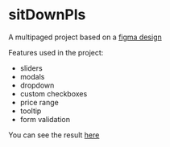 # sitDownPls
<p>A multipaged project based on a <a href="https://www.figma.com/file/SOJ3PRfJ6JjYkC3UQX9Hir/sdp.ru-(Copy)?type=design&amp;node-id=0-1&amp;t=GkbkZQAJlUqu6zEn-0" target="_blank">figma design</a></p>
<p>Features used in the project:</p>
<ul>
  <li>sliders</li>
  <li>modals</li>
  <li>dropdown</li>
  <li>custom checkboxes</li>
  <li>price range</li>
  <li>tooltip</li>
  <li>form validation</li>
</ul>
 You can see the result <a href="https://www.lisarazum.ru/sitDownPls/index.html" target="_blank">here</a> 
